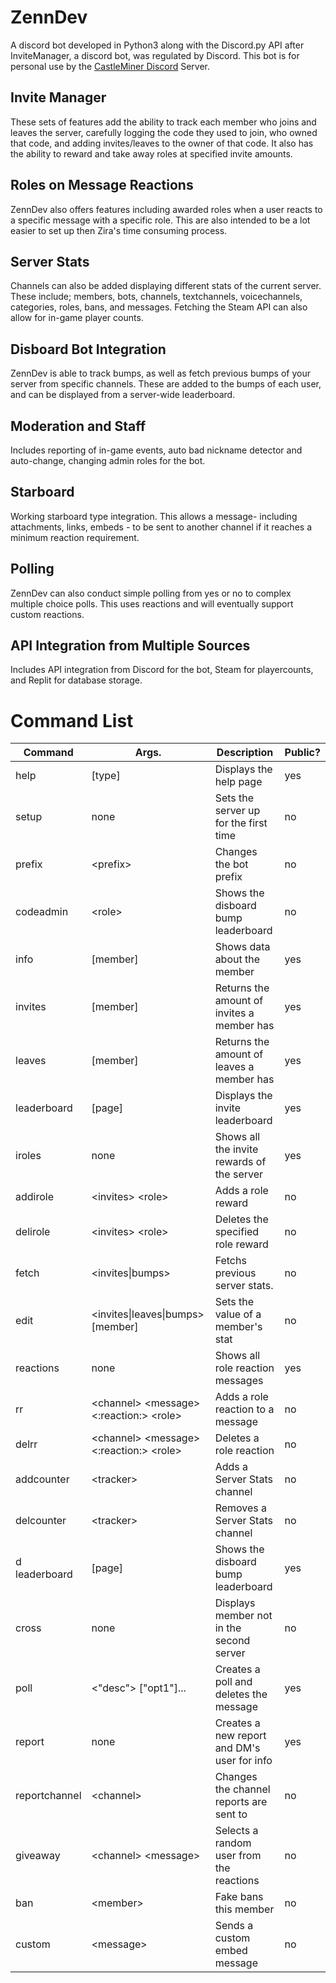 # ZennDev
A discord bot developed in Python3 along with the Discord.py API after InviteManager, a discord bot, was regulated by Discord. This bot is for personal use by the [CastleMiner Discord](discord.gg/cJH7DFb) Server.

## Invite Manager
These sets of features add the ability to track each member who joins and leaves the server, carefully logging the code they used to join, who owned that code, and adding invites/leaves to the owner of that code. It also has the ability to reward and take away roles at specified invite amounts. 
## Roles on Message Reactions
ZennDev also offers features including awarded roles when a user reacts to a specific message with a specific role. This are also intended to be a lot easier to set up then Zira's time consuming process. 
## Server Stats
Channels can also be added displaying different stats of the current server. These include; members, bots, channels, textchannels, voicechannels, categories, roles, bans, and messages. Fetching the Steam API can also allow for in-game player counts.
## Disboard Bot Integration
ZennDev is able to track bumps, as well as fetch previous bumps of your server from specific channels. These are added to the bumps of each user, and can be displayed from a server-wide leaderboard.
## Moderation and Staff
Includes reporting of in-game events, auto bad nickname detector and auto-change, changing admin roles for the bot.
## Starboard
Working starboard type integration. This allows a message- including attachments, links, embeds - to be sent to another channel if it reaches a minimum reaction requirement.
## Polling
ZennDev can also conduct simple polling from yes or no to complex multiple choice polls. This uses reactions and will eventually support custom reactions.
## API Integration from Multiple Sources
Includes API integration from Discord for the bot, Steam for playercounts, and Replit for database storage.
# Command List
| Command       | Args.                                             | Description                                | Public? |
|---------------|---------------------------------------------------|--------------------------------------------|---------|
| help          | [type]                                            | Displays the help page                     | yes     |
| setup         | none                                              | Sets the server up for the first time      | no      |
| prefix        | \<prefix\>                                        | Changes the bot prefix                     | no      |
| codeadmin     | \<role\>                                          | Shows the disboard bump leaderboard        | no      |
| info          | [member]                                          | Shows data about the member                | yes     |
| invites       | [member]                                          | Returns the amount of invites a member has | yes     |
| leaves        | [member]                                          | Returns the amount of leaves a member has  | yes     |
| leaderboard   | [page]                                            | Displays the invite leaderboard            | yes     |
| iroles        | none                                              | Shows all the invite rewards of the server | yes     |
| addirole      | \<invites> \<role>                                | Adds a role reward                         | no      |
| delirole      | \<invites> \<role>                                | Deletes the specified role reward          | no      |
| fetch         | \<invites\|bumps>                                 | Fetchs previous server stats.              | no      |
| edit          | \<invites\|leaves\|bumps> <amount> [member]       | Sets the value of a member's stat          | no      |
| reactions     | none                                              | Shows all role reaction messages           | yes     |
| rr            | \<channel\> \<message\> \<:reaction:> \<role\>    | Adds a role reaction to a message          | no      |
| delrr         | \<channel\> \<message\> \<:reaction:> \<role\>    | Deletes a role reaction                    | no      |
| addcounter    | \<tracker\>                                       | Adds a Server Stats channel                | no      |
| delcounter    | \<tracker\>                                       | Removes a Server Stats channel             | no      |
| d leaderboard | [page]                                            | Shows the disboard bump leaderboard        | yes     |
| cross         | none                                              | Displays member not in the second server   | no      |
| poll          | <\"desc\"> [\"opt1\"]...                          | Creates a poll and deletes the message     | yes     |
| report        | none                                              | Creates a new report and DM's user for info| yes     |
| reportchannel | \<channel>                                        | Changes the channel reports are sent to    | no      |
| giveaway      | <channel\> \<message\>                            | Selects a random user from the reactions   | no      |
| ban           | \<member\>                                        | Fake bans this member                      | no      |
| custom        | \<message\>                                       | Sends a custom embed message               | no      |
